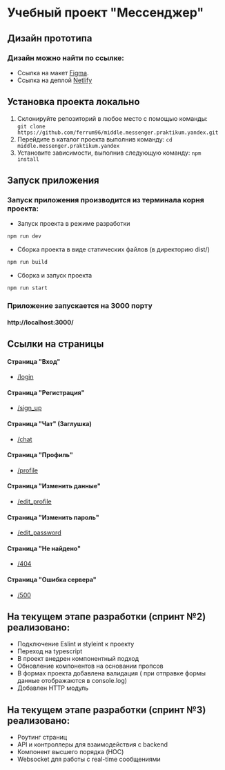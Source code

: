# Учебный проект "Мессенджер"

## Дизайн прототипа
### Дизайн можно найти по ссылке:
- Ссылка на макет [Figma](https://www.figma.com/file/jF5fFFzgGOxQeB4CmKWTiE/Chat_external_link?node-id=0%3A1).
- Ссылка на деплой [Netlify](https://eclectic-haupia-dd3faf.netlify.app/login)

## Установка проекта локально
1.  Склонируйте репозиторий в любое место с помощью команды:    
    `git clone https://github.com/ferrum96/middle.messenger.praktikum.yandex.git`
2.  Перейдите в каталог проекта выполнив команду:
    `cd middle.messenger.praktikum.yandex`
3.  Установите зависимости, выполнив следующую команду:
    `npm install`

## Запуск приложения
### Запуск приложения производится из терминала корня проекта:

- Запуск проекта в режиме разработки
```bash
npm run dev
```

- Cборка проекта в виде статических файлов (в директорию dist/)
```bash
npm run build
```

- Cборка и запуск проекта
```bash
npm run start
```

### Приложение запускается на 3000 порту 
#### http://localhost:3000/

## Ссылки на страницы

#### Страница "Вход"
- [/login](http://localhost:3000/login)
#### Страница "Регистрация"
- [/sign_up](http://localhost:3000/sign_up)
#### Страница "Чат" (Заглушка)
- [/chat](http://localhost:3000/chat)
#### Страница "Профиль"
- [/profile](http://localhost:3000/profile)
#### Страница "Изменить данные"
- [/edit_profile](http://localhost:3000/edit_profile)
#### Страница "Изменить пароль"
- [/edit_password](http://localhost:3000/edit_password)
#### Страница "Не найдено"
- [/404](http://localhost:3000/404)
#### Страница "Ошибка сервера"
- [/500](http://localhost:3000/500)

## На текущем этапе разработки (спринт №2) реализовано:
- Подключение Eslint и styleint к проекту
- Переход на typescript
- В проект внедрен компонентный подход
- Обновление компонентов на основании пропсов
- В формах проекта добавлена валидация ( при отправке формы данные отображаются в console.log)
- Добавлен HTTP модуль

## На текущем этапе разработки (спринт №3) реализовано:
- Роутинг страниц
- API и контроллеры для взаимодействия с backend
- Компонент высшего порядка (HOC)
- Websocket для работы с real-time сообщениями